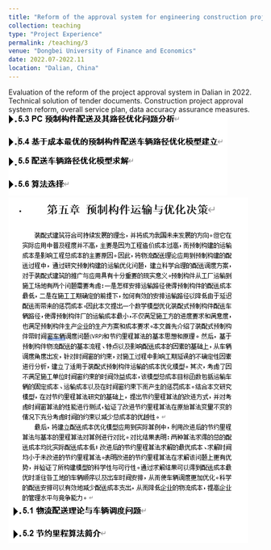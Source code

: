 ```yaml
---
title: "Reform of the approval system for engineering construction projects in Dalian"
collection: teaching
type: "Project Experience"
permalink: /teaching/3
venue: "Dongbei University of Finance and Economics"
date: 2022.07-2022.11
location: "Dalian, China"
---
```



Evaluation of the reform of the project approval system in Dalian in 2022. Technical solution of tender documents. Construction 
project approval system reform, overall service plan, data accuracy assurance measures.
<br/><img src='/images/VRP1.png'><br/><img src='/images/VRP2.png'><br/>
